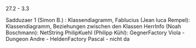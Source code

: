 
27.2 - 3.3

Sadduzaer 1 (Simon B.) : Klassendiagramm, 
Fablucius (Jean luca Rempel): Klassendiagramm, Beziehungen zwischen den Klassen
HerrInfo (Noah Boschmann): NetString
PhilipKuehl (Philipp Kühl): GegnerFactory
Viola - Dungeon
Andre - HeldenFactory
Pascal - nicht da
